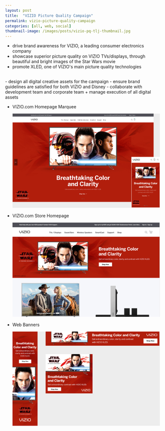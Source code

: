 ```yaml
---
layout: post
title:  "VIZIO Picture Quality Campaign"
permalink: vizio-picture-quality-campaign
categories: [all, web, social]
thumbnail-image: /images/posts/vizio-pq-tlj-thumbnail.jpg
---
```



- drive brand awareness for VIZIO, a leading consumer electronics company
- showcase superior picture quality on VIZIO TVs/displays, through beautiful and bright images of the Star Wars movie
- promote XLED, one of VIZIO's main picture quality technologies

<br>
- design all digital creative assets for the campaign
- ensure brand guidelines are satisfied for both VIZIO and Disney
- collaborate with development team and corporate team + manage execution of all digital assets 

<div class="clear-float"></div>

<ul class="post-images">
	<li>
		<p>VIZIO.com Homepage Marquee</p>
		<img src="/images/posts/vizio-pq-tlj-1.jpg" alt="VIZIO.com Homepage Marquee">
	</li>
	<li>
		<p>VIZIO.com Store Homepage</p>
		<img src="/images/posts/vizio-pq-tlj-2.jpg" alt="VIZIO.com Store Homepage">
	</li>
	<li>
		<p>Web Banners</p>
		<img src="/images/posts/vizio-pq-tlj-3.jpg" alt="VIZIO.com Web Banners">
	</li>

</ul>



